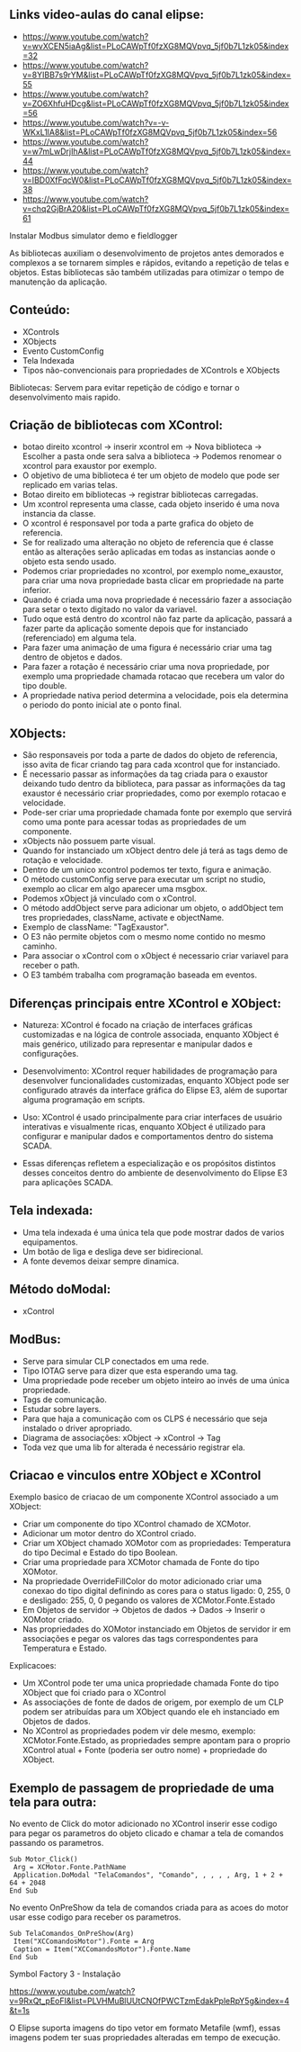 ## Links video-aulas do canal elipse:

 - https://www.youtube.com/watch?v=wvXCEN5iaAg&list=PLoCAWpTf0fzXG8MQVpvq_5jf0b7L1zk05&index=32
 - https://www.youtube.com/watch?v=8YIBB7s9rYM&list=PLoCAWpTf0fzXG8MQVpvq_5jf0b7L1zk05&index=55
 - https://www.youtube.com/watch?v=ZO6XhfuHDcg&list=PLoCAWpTf0fzXG8MQVpvq_5jf0b7L1zk05&index=56
 - https://www.youtube.com/watch?v=-v-WKxL1lA8&list=PLoCAWpTf0fzXG8MQVpvq_5jf0b7L1zk05&index=56
 - https://www.youtube.com/watch?v=w7mLwDrjIhA&list=PLoCAWpTf0fzXG8MQVpvq_5jf0b7L1zk05&index=44
 - https://www.youtube.com/watch?v=IBD0XfFqcW0&list=PLoCAWpTf0fzXG8MQVpvq_5jf0b7L1zk05&index=38
 - https://www.youtube.com/watch?v=chq2GjBrA20&list=PLoCAWpTf0fzXG8MQVpvq_5jf0b7L1zk05&index=61 


Instalar Modbus simulator demo e fieldlogger

As bibliotecas auxiliam o desenvolvimento de projetos antes demorados e complexos a se tornarem simples e rápidos,
evitando a repetição de telas e objetos. Estas bibliotecas são também utilizadas para otimizar o tempo 
de manutenção da aplicação.

## Conteúdo:

- XControls
- XObjects
- Evento CustomConfig
- Tela Indexada
- Tipos não-convencionais para propriedades de XControls e XObjects

Bibliotecas: Servem para evitar repetição de código e tornar o desenvolvimento mais rapido.

## Criação de bibliotecas com XControl:
- botao direito xcontrol -> inserir xcontrol em -> Nova biblioteca -> Escolher a pasta onde sera salva
a biblioteca -> Podemos renomear o xcontrol para exaustor por exemplo.
- O objetivo de uma biblioteca é ter um objeto de modelo que pode ser replicado em varias telas.
- Botao direito em bibliotecas -> registrar bibliotecas carregadas.
- Um xcontrol representa uma classe, cada objeto inserido é uma nova instancia da classe.
- O xcontrol é responsavel por toda a parte grafica do objeto de referencia.
- Se for realizado uma alteração no objeto de referencia que é classe então as alterações serão 
aplicadas em todas as instancias aonde o objeto esta sendo usado.
- Podemos criar propriedades no xcontrol, por exemplo nome_exaustor, para criar uma nova propriedade basta clicar
em propriedade na parte inferior.
- Quando é criada uma nova propriedade é necessário fazer a associação para setar o texto digitado no valor da
variavel.
- Tudo oque está dentro do xcontrol não faz parte da aplicação, passará a fazer parte da aplicação somente depois
que for instanciado (referenciado) em alguma tela.
- Para fazer uma animação de uma figura é necessário criar uma tag dentro de objetos e dados.
- Para fazer a rotação é necessário criar uma nova propriedade, por exemplo uma propriedade chamada rotacao
que recebera um valor do tipo double.
- A propriedade nativa period determina a velocidade, pois ela determina o periodo do ponto inicial ate o ponto final.
	
## XObjects: 
- São responsaveis por toda a parte de dados do objeto de referencia, isso avita de ficar criando tag para cada xcontrol 
que for instanciado.
- É necessario passar as informações da tag criada para o exaustor deixando tudo dentro da biblioteca, para passar 
as informações da tag exaustor é necessário criar propriedades, como por exemplo rotacao e velocidade.
- Pode-ser criar uma propriedade chamada fonte por exemplo que servirá como uma ponte para acessar todas as propriedades
de um componente.
- xObjects não possuem parte visual.
- Quando for instanciado um xObject dentro dele já terá as tags demo de rotação e velocidade.
- Dentro de um unico xcontrol podemos ter texto, figura e animação.
- O método customConfig serve para executar um script no studio, exemplo ao clicar em algo aparecer uma msgbox.
- Podemos xObject já vinculado com o xControl.
- O método addObject serve para adicionar um objeto, o addObject tem tres propriedades, className, activate e objectName.
- Exemplo de className: "TagExaustor".
- O E3 não permite objetos com o mesmo nome contido no mesmo caminho.
- Para associar o xControl com o xObject é necessario criar variavel para receber o path.
- O E3 também trabalha com programação baseada em eventos.

## Diferenças principais entre XControl e XObject:
- Natureza: XControl é focado na criação de interfaces gráficas customizadas e na lógica de controle associada, enquanto XObject é mais genérico, utilizado para representar e manipular dados e configurações.

- Desenvolvimento: XControl requer habilidades de programação para desenvolver funcionalidades customizadas, enquanto XObject pode ser configurado através da interface gráfica do Elipse E3, além de suportar alguma programação em scripts.

- Uso: XControl é usado principalmente para criar interfaces de usuário interativas e visualmente ricas, enquanto XObject é utilizado para configurar e manipular dados e comportamentos dentro do sistema SCADA.

- Essas diferenças refletem a especialização e os propósitos distintos desses conceitos dentro do ambiente de desenvolvimento do Elipse E3 para aplicações SCADA.

## Tela indexada: 
  - Uma tela indexada é uma única tela que pode mostrar dados de varios equipamentos.
  - Um botão de liga e desliga deve ser bidirecional.
  - A fonte devemos deixar sempre dinamica.
 
 ## Método doModal:
  - xControl
 
 ## ModBus:
 - Serve para simular CLP conectados em uma rede.
 - Tipo IOTAG serve para dizer que esta esperando uma tag.
 - Uma propriedade pode receber um objeto inteiro ao invés de uma única propriedade.
 - Tags de comunicação.
 - Estudar sobre layers.
 - Para que haja a comunicação com os CLPS é necessário que seja instalado o driver apropriado.
 - Diagrama de associações: xObject -> xControl -> Tag
 - Toda vez que uma lib for alterada é necessário registrar ela.

 ## Criacao e vinculos entre XObject e XControl

Exemplo basico de criacao de um componente XControl associado a um XObject:

- Criar um componente do tipo XControl chamado de XCMotor.
- Adicionar um motor dentro do XControl criado.
- Criar um XObject chamado XOMotor com as propriedades: Temperatura do tipo Decimal e Estado do tipo Boolean.
- Criar uma propriedade para XCMotor chamada de Fonte do tipo XOMotor.
- Na propriedade OverrideFillColor do motor adicionado criar uma conexao do tipo digital
definindo as cores para o status ligado: 0, 255, 0 e desligado: 255, 0, 0 pegando os valores de XCMotor.Fonte.Estado
- Em Objetos de servidor -> Objetos de dados -> Dados -> Inserir o XOMotor criado.
- Nas propriedades do XOMotor instanciado em Objetos de servidor ir em associações e pegar os valores das tags correspondentes 
para Temperatura e Estado.

Explicacoes:

- Um XControl pode ter uma unica propriedade chamada Fonte do tipo XObject que foi criado para o XControl
- As associações de fonte de dados de origem, por exemplo de um CLP podem ser atribuídas para um XObject quando ele eh 
instanciado em Objetos de dados.
- No XControl as propriedades podem vir dele mesmo, exemplo: XCMotor.Fonte.Estado, as propriedades sempre
apontam para o proprio XControl atual + Fonte (poderia ser outro nome) +  propriedade do XObject.

## Exemplo de passagem de propriedade de uma tela para outra:

No evento de Click do motor adicionado no XControl inserir esse codigo para pegar os parametros do objeto clicado e 
chamar a tela de comandos passando os parametros.

```vbscript
Sub Motor_Click()
 Arg = XCMotor.Fonte.PathName
 Application.DoModal "TelaComandos", "Comando", , , , , Arg, 1 + 2 + 64 + 2048
End Sub
```

No evento OnPreShow da tela de comandos criada para as acoes do motor usar esse codigo para receber os parametros.

```vbscript
Sub TelaComandos_OnPreShow(Arg)
 Item("XCComandosMotor").Fonte = Arg
 Caption = Item("XCComandosMotor").Fonte.Name
End Sub
```

Symbol Factory 3 - Instalação

https://www.youtube.com/watch?v=9RxQt_pEoFI&list=PLVHMuBlUUtCNOfPWCTzmEdakPpleRpY5g&index=4&t=1s

O Elipse suporta imagens do tipo vetor em formato Metafile (wmf), essas imagens podem ter suas propriedades alteradas
em tempo de execução.